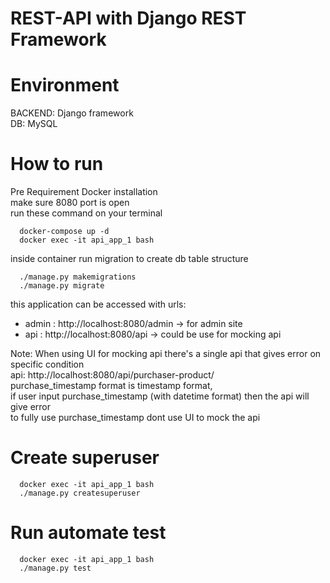 # REST-API with Django REST Framework

# Environment 
BACKEND: Django framework\
DB: MySQL

# How to run
Pre Requirement Docker installation\
make sure 8080 port is open\
run these command on your terminal
```
  docker-compose up -d
  docker exec -it api_app_1 bash
```
inside container run migration to create db table structure
```
  ./manage.py makemigrations
  ./manage.py migrate
```

this application can be accessed with urls:
  - admin   : http://localhost:8080/admin → for admin site
  - api     : http://localhost:8080/api → could be use for mocking api

Note: When using UI for mocking api there's a single api that gives error on specific condition\
api: http://localhost:8080/api/purchaser-product/ \
purchase_timestamp format is timestamp format,\
if user input purchase_timestamp (with datetime format) then the api will give error\
to fully use purchase_timestamp dont use UI to mock the api

# Create superuser
```
  docker exec -it api_app_1 bash
  ./manage.py createsuperuser
```

# Run automate test
```
  docker exec -it api_app_1 bash
  ./manage.py test
```

